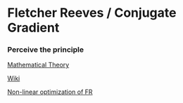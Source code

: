 # Fletcher Reeves / Conjugate Gradient

### Perceive the principle

[Mathematical Theory](https://www.cs.cmu.edu/~quake-papers/painless-conjugate-gradient.pdf)

[Wiki](https://en.wikipedia.org/wiki/Conjugate_gradient_method)

[Non-linear optimization of FR](https://en.wikipedia.org/wiki/Nonlinear_conjugate_gradient_method)